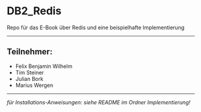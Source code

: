 # DB2_Redis
Repo für das E-Book über Redis und eine beispielhafte Implementierung

---

## Teilnehmer:
- Felix Benjamin Wilhelm
- Tim Steiner
- Julian Bork
- Marius Wergen

---

_für Installations-Anweisungen: siehe README im Ordner Implementierung!_
